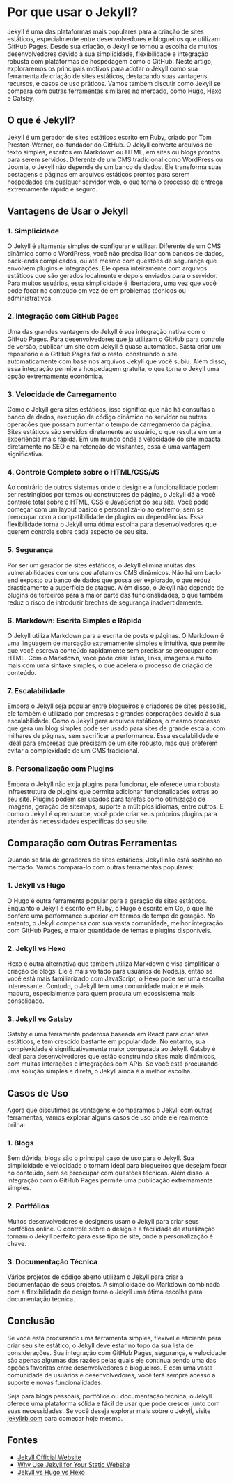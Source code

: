 # Por que usar o Jekyll?

Jekyll é uma das plataformas mais populares para a criação de sites estáticos, especialmente entre desenvolvedores e blogueiros que utilizam GitHub Pages. Desde sua criação, o Jekyll se tornou a escolha de muitos desenvolvedores devido à sua simplicidade, flexibilidade e integração robusta com plataformas de hospedagem como o GitHub. Neste artigo, exploraremos os principais motivos para adotar o Jekyll como sua ferramenta de criação de sites estáticos, destacando suas vantagens, recursos, e casos de uso práticos. Vamos também discutir como Jekyll se compara com outras ferramentas similares no mercado, como Hugo, Hexo e Gatsby.

## O que é Jekyll?

Jekyll é um gerador de sites estáticos escrito em Ruby, criado por Tom Preston-Werner, co-fundador do GitHub. O Jekyll converte arquivos de texto simples, escritos em Markdown ou HTML, em sites ou blogs prontos para serem servidos. Diferente de um CMS tradicional como WordPress ou Joomla, o Jekyll não depende de um banco de dados. Ele transforma suas postagens e páginas em arquivos estáticos prontos para serem hospedados em qualquer servidor web, o que torna o processo de entrega extremamente rápido e seguro.

## Vantagens de Usar o Jekyll

### 1. **Simplicidade**
O Jekyll é altamente simples de configurar e utilizar. Diferente de um CMS dinâmico como o WordPress, você não precisa lidar com bancos de dados, back-ends complicados, ou até mesmo com questões de segurança que envolvem plugins e integrações. Ele opera inteiramente com arquivos estáticos que são gerados localmente e depois enviados para o servidor. Para muitos usuários, essa simplicidade é libertadora, uma vez que você pode focar no conteúdo em vez de em problemas técnicos ou administrativos.

### 2. **Integração com GitHub Pages**
Uma das grandes vantagens do Jekyll é sua integração nativa com o GitHub Pages. Para desenvolvedores que já utilizam o GitHub para controle de versão, publicar um site com Jekyll é quase automático. Basta criar um repositório e o GitHub Pages faz o resto, construindo o site automaticamente com base nos arquivos Jekyll que você subiu. Além disso, essa integração permite a hospedagem gratuita, o que torna o Jekyll uma opção extremamente econômica.

### 3. **Velocidade de Carregamento**
Como o Jekyll gera sites estáticos, isso significa que não há consultas a banco de dados, execução de código dinâmico no servidor ou outras operações que possam aumentar o tempo de carregamento da página. Sites estáticos são servidos diretamente ao usuário, o que resulta em uma experiência mais rápida. Em um mundo onde a velocidade do site impacta diretamente no SEO e na retenção de visitantes, essa é uma vantagem significativa.

### 4. **Controle Completo sobre o HTML/CSS/JS**
Ao contrário de outros sistemas onde o design e a funcionalidade podem ser restringidos por temas ou construtores de página, o Jekyll dá a você controle total sobre o HTML, CSS e JavaScript do seu site. Você pode começar com um layout básico e personalizá-lo ao extremo, sem se preocupar com a compatibilidade de plugins ou dependências. Essa flexibilidade torna o Jekyll uma ótima escolha para desenvolvedores que querem controle sobre cada aspecto de seu site.

### 5. **Segurança**
Por ser um gerador de sites estáticos, o Jekyll elimina muitas das vulnerabilidades comuns que afetam os CMS dinâmicos. Não há um back-end exposto ou banco de dados que possa ser explorado, o que reduz drasticamente a superfície de ataque. Além disso, o Jekyll não depende de plugins de terceiros para a maior parte das funcionalidades, o que também reduz o risco de introduzir brechas de segurança inadvertidamente.

### 6. **Markdown: Escrita Simples e Rápida**
O Jekyll utiliza Markdown para a escrita de posts e páginas. O Markdown é uma linguagem de marcação extremamente simples e intuitiva, que permite que você escreva conteúdo rapidamente sem precisar se preocupar com HTML. Com o Markdown, você pode criar listas, links, imagens e muito mais com uma sintaxe simples, o que acelera o processo de criação de conteúdo.

### 7. **Escalabilidade**
Embora o Jekyll seja popular entre blogueiros e criadores de sites pessoais, ele também é utilizado por empresas e grandes corporações devido à sua escalabilidade. Como o Jekyll gera arquivos estáticos, o mesmo processo que gera um blog simples pode ser usado para sites de grande escala, com milhares de páginas, sem sacrificar a performance. Essa escalabilidade é ideal para empresas que precisam de um site robusto, mas que preferem evitar a complexidade de um CMS tradicional.

### 8. **Personalização com Plugins**
Embora o Jekyll não exija plugins para funcionar, ele oferece uma robusta infraestrutura de plugins que permite adicionar funcionalidades extras ao seu site. Plugins podem ser usados para tarefas como otimização de imagens, geração de sitemaps, suporte a múltiplos idiomas, entre outros. E como o Jekyll é open source, você pode criar seus próprios plugins para atender às necessidades específicas do seu site.

## Comparação com Outras Ferramentas

Quando se fala de geradores de sites estáticos, Jekyll não está sozinho no mercado. Vamos compará-lo com outras ferramentas populares:

### 1. **Jekyll vs Hugo**
O Hugo é outra ferramenta popular para a geração de sites estáticos. Enquanto o Jekyll é escrito em Ruby, o Hugo é escrito em Go, o que lhe confere uma performance superior em termos de tempo de geração. No entanto, o Jekyll compensa com sua vasta comunidade, melhor integração com GitHub Pages, e maior quantidade de temas e plugins disponíveis.

### 2. **Jekyll vs Hexo**
Hexo é outra alternativa que também utiliza Markdown e visa simplificar a criação de blogs. Ele é mais voltado para usuários de Node.js, então se você está mais familiarizado com JavaScript, o Hexo pode ser uma escolha interessante. Contudo, o Jekyll tem uma comunidade maior e é mais maduro, especialmente para quem procura um ecossistema mais consolidado.

### 3. **Jekyll vs Gatsby**
Gatsby é uma ferramenta poderosa baseada em React para criar sites estáticos, e tem crescido bastante em popularidade. No entanto, sua complexidade é significativamente maior comparada ao Jekyll. Gatsby é ideal para desenvolvedores que estão construindo sites mais dinâmicos, com muitas interações e integrações com APIs. Se você está procurando uma solução simples e direta, o Jekyll ainda é a melhor escolha.

## Casos de Uso

Agora que discutimos as vantagens e comparamos o Jekyll com outras ferramentas, vamos explorar alguns casos de uso onde ele realmente brilha:

### 1. **Blogs**
Sem dúvida, blogs são o principal caso de uso para o Jekyll. Sua simplicidade e velocidade o tornam ideal para blogueiros que desejam focar no conteúdo, sem se preocupar com questões técnicas. Além disso, a integração com o GitHub Pages permite uma publicação extremamente simples.

### 2. **Portfólios**
Muitos desenvolvedores e designers usam o Jekyll para criar seus portfólios online. O controle sobre o design e a facilidade de atualização tornam o Jekyll perfeito para esse tipo de site, onde a personalização é chave.

### 3. **Documentação Técnica**
Vários projetos de código aberto utilizam o Jekyll para criar a documentação de seus projetos. A simplicidade do Markdown combinada com a flexibilidade de design torna o Jekyll uma ótima escolha para documentação técnica.

## Conclusão

Se você está procurando uma ferramenta simples, flexível e eficiente para criar seu site estático, o Jekyll deve estar no topo da sua lista de considerações. Sua integração com GitHub Pages, segurança, e velocidade são apenas algumas das razões pelas quais ele continua sendo uma das opções favoritas entre desenvolvedores e blogueiros. E com uma vasta comunidade de usuários e desenvolvedores, você terá sempre acesso a suporte e novas funcionalidades.

Seja para blogs pessoais, portfólios ou documentação técnica, o Jekyll oferece uma plataforma sólida e fácil de usar que pode crescer junto com suas necessidades. Se você deseja explorar mais sobre o Jekyll, visite [jekyllrb.com](https://jekyllrb.com) para começar hoje mesmo.

## Fontes

- [Jekyll Official Website](https://jekyllrb.com/)
- [Why Use Jekyll for Your Static Website](https://www.sitepoint.com/jekyll-static-site-generator/)
- [Jekyll vs Hugo vs Hexo](https://www.smashingmagazine.com/2020/02/static-site-generators-jekyll-hugo-nuxt/)
